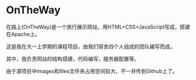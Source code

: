OnTheWay
========

在路上(OnTheWay)是一个旅行展示网站，用HTML+CSS+JavaScript写成，搭建在Apache上。

这是我在大一上学期的课程项目，由我们宿舍四个人组成的团队编写而成。

其中，我负责网站的结构搭建，代码编写，服务器配置等。

由于源项目中images和files文件夹占用空间较大，不一并传到Github上了。
